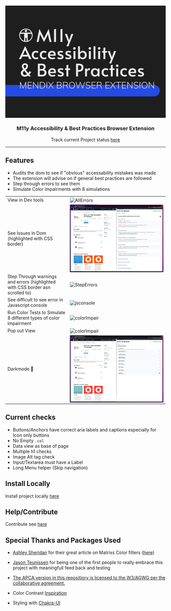 <p align="center">
<img  align="center" alt="logo" src="./assets/M11y.png" target="_blank" />
<h3 align="center">M11y Accessibility
& Best Practices  Browser Extension</h3>
</p>

<p align="center">
Track current Project status <a href='https://github.com/mendixlabs/m11y/projects/1' target="_blank">here</a>
</p>

---

## Features

- Audits the dom to see if "obvious" accessability mistakes was made
- The extension will advise on if general best practices are followed
- Step through errors to see them
- Simulate Color impairments with 8 simulations

<table style="width:100%">
    <tr>
        <td>
       View in Dev tools
        </td>
        <td>
      <img  align="center" alt="AllErrors" src="./assets/devtools.gif" target="_blank" />
        </td>
    </tr>
    <tr>
        <td>
      See Issues in Dom (highlighted with CSS border)
        </td>
        <td>
      <img  align="center" alt="SeeErrors" src="./assets/SeeErrors.gif" target="_blank" />
        </td>
    </tr>
    <tr>
        <td>
       Step Through warnings and errors (highlighted with CSS border asn scrolled to)
        </td>
        <td>
      <img  align="center" alt="StepErrors" src="./assets/StepErrors.gif" target="_blank" />
        </td>
    </tr>
    <tr>
        <td>
       See difficult to see error in Javascript console
        </td>
        <td>
      <img  align="center" alt="jsconsole" src="./assets/jsconsole.gif" target="_blank" />
        </td>
    </tr>
    <tr>
        <td>
       Run Color Tests to Simulate 8 different types of color impairment
        </td>
        <td>
      <img  align="center" alt="colorImpair" src="./assets/colorImpair.gif" target="_blank" />
        </td>
    </tr>
    <tr>
        <td>
        Pop out View
        </td>
        <td>
      <img  align="center" alt="colorImpair" src="./assets/popout.gif" target="_blank" />
        </td>
    </tr>
    <tr>
        <td>
      Darkmode 🌃
        </td>
        <td>
      <img  align="center" alt="colorImpair" src="./assets/darkMode.gif" target="_blank" />
        </td>
    </tr>
   
</table>

## Current checks

- Buttons/Anchors have correct aria labels and captions especially for Icon only buttons
- No Empty `.col`
- Data view as base of page
- Multiple h1 checks
- Image Alt tag check
- Input/Textarea must have a Label
- Long Menu helper (Skip navigation)

## Install Locally

Install project locally [here](/Install.md)

## Help/Contribute

Contribute see [here](/CONTRIBUTING.md)

## Special Thanks and Packages Used

- [Ashley Sheridan](https://github.com/AshleyJSheridan) for their great article on Matrixs Color filters ([here](https://www.ashleysheridan.co.uk/blog/Testing+Colour+Blindness+Effects+Online+with+SVG+Filters))

- [Jason Teunissen](https://github.com/jasonteunissen) for being one of the first people to really embrace this project with meaningfull feed back and testing

- [The APCA version in this repositiory is licensed to the W3/AGWG per the collaborative agreement.](https://github.com/Myndex/apca-w3)

- Color Contrast [Inspiration](https://github.com/bruskowski/color-contrast-checker/blob/master/src/picker.js)

- Styling with [Chakra-UI](https://github.com/chakra-ui/chakra-ui)

